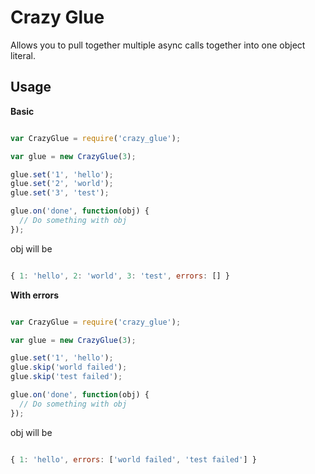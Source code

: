 Crazy Glue
==========

Allows you to pull together multiple async calls together into one object literal.

Usage
-----

**Basic**

```javascript

var CrazyGlue = require('crazy_glue');

var glue = new CrazyGlue(3);

glue.set('1', 'hello');
glue.set('2', 'world');
glue.set('3', 'test');

glue.on('done', function(obj) {
  // Do something with obj
});

```

obj will be

```javascript

{ 1: 'hello', 2: 'world', 3: 'test', errors: [] }

```

**With errors**

```javascript

var CrazyGlue = require('crazy_glue');

var glue = new CrazyGlue(3);

glue.set('1', 'hello');
glue.skip('world failed');
glue.skip('test failed');

glue.on('done', function(obj) {
  // Do something with obj
});

```

obj will be

```javascript

{ 1: 'hello', errors: ['world failed', 'test failed'] }

```
